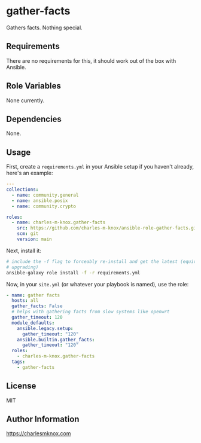 # gather-facts

Gathers facts. Nothing special.

## Requirements

There are no requirements for this, it should work out of the box with Ansible.

## Role Variables

None currently.

## Dependencies

<!-- A list of other roles hosted on Galaxy should go here, plus any details in regards to parameters that may need to be set for other roles, or variables that are used from other roles. -->

None.

## Usage

First, create a `requirements.yml` in your Ansible setup if you haven't already, here's an example:

```yaml
---
collections:
  - name: community.general
  - name: ansible.posix
  - name: community.crypto

roles:
  - name: charles-m-knox.gather-facts
    src: https://github.com/charles-m-knox/ansible-role-gather-facts.git
    scm: git
    version: main
```

Next, install it:

```bash
# include the -f flag to forceably re-install and get the latest (equivalent to
# upgrading)
ansible-galaxy role install -f -r requirements.yml
```

Now, in your `site.yml` (or whatever your playbook is named), use the role:

```yaml
- name: gather facts
  hosts: all
  gather_facts: False
  # helps with gathering facts from slow systems like openwrt
  gather_timeout: 120
  module_defaults:
    ansible.legacy.setup:
      gather_timeout: "120"
    ansible.builtin.gather_facts:
      gather_timeout: "120"
  roles:
    - charles-m-knox.gather-facts
  tags:
    - gather-facts
```

<!-- ## Testing

```bash
ansible-playbook -i tests/inventory tests/test.yml
``` -->

## License

MIT

## Author Information

<https://charlesmknox.com>
